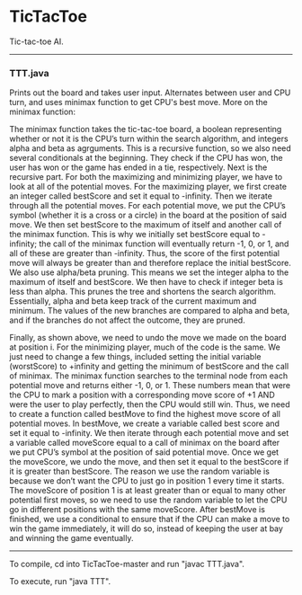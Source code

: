 # TicTacToe
Tic-tac-toe AI.

---

### TTT.java

Prints out the board and takes user input. Alternates between user and CPU turn, and uses minimax function to get CPU's best move. More on the minimax function:

The minimax function takes the tic-tac-toe board, a boolean representing whether or not it is the CPU’s turn within the search algorithm, and integers alpha and beta as agrguments. This is a recursive function, so we also need several conditionals at the beginning. They check if the CPU has won, the user has won or the game has ended in a tie, respectively.
 Next is the recursive part. For both the maximizing and minimizing player, we have to look at all of the potential moves. For the maximizing player, we first create an integer called bestScore and set it equal to -infinity. Then we iterate through all the potential moves. For each potential move, we put the CPU’s symbol (whether it is a cross or a circle) in the board at the position of said move. We then set bestScore to the maximum of itself and another call of the minimax function. This is why we initially set bestScore equal to -infinity; the call of the minimax function will eventually return -1, 0, or 1, and all of these are greater than -infinity. Thus, the score of the first potential move will always be greater than and therefore replace the initial bestScore.
We also use alpha/beta pruning. This means we set the integer alpha to the maximum of itself and bestScore. We then have to check if integer beta is less than alpha. This prunes the tree and shortens the search algorithm. Essentially, alpha and beta keep track of the current maximum and minimum. The values of the new branches are compared to alpha and beta, and if the branches do not affect the outcome, they are pruned.
  
Finally, as shown above, we need to undo the move we made on the board at position i.
For the minimizing player, much of the code is the same. We just need to change a few things, included setting the initial variable (worstScore) to +infinity and getting the minimum of bestScore and the call of minimax.
The minimax function searches to the terminal node from each potential move and returns either -1, 0, or 1. These numbers mean that were the CPU to mark a position with a corresponding move score of +1 AND were the user to play perfectly, then the CPU would still win. Thus, we need to create a function called bestMove to find the highest move score of all potential moves.
In bestMove, we create a variable called best score and set it equal to -infinity. We then iterate through each potential move and set a variable called moveScore equal to a call of minimax on the board after we put CPU’s symbol at the position of said potential move. Once we get the moveScore, we undo the move, and then set it equal to the bestScore if it is greater than bestScore.
The reason we use the random variable is because we don’t want the CPU to just go in position 1 every time it starts. The moveScore of position 1 is at least greater than or equal to many other potential first moves, so we need to use the random variable to let the CPU go in different positions with the same moveScore.
After bestMove is finished, we use a conditional to ensure that if the CPU can make a move to win the game immediately, it will do so, instead of keeping the user at bay and winning the game eventually.

---

To compile, cd into TicTacToe-master and run "javac TTT.java".

To execute, run "java TTT".
